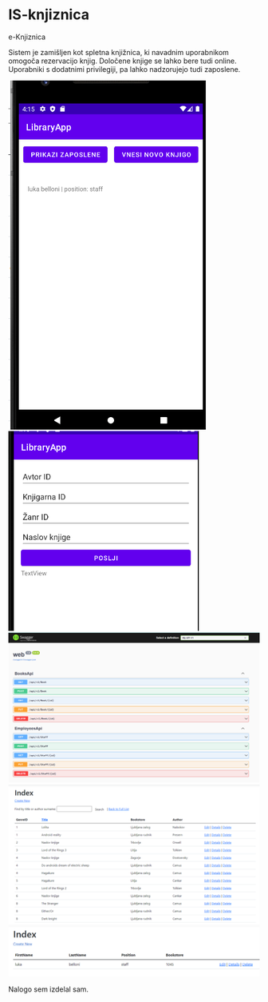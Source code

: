 ﻿# IS-knjiznica

e-Knjiznica

Sistem je zamišljen kot spletna knjižnica, ki navadnim uporabnikom omogoča rezervacijo knjig. Določene knjige se lahko bere tudi online. Uporabniki
s dodatnimi privilegiji, pa lahko nadzorujejo tudi zaposlene.

<img src="app1.png">
<img src="app2.png">
<img src="webapp1.png">
<img src="webapp2.png">
<img src="webapp3.png">


Nalogo sem izdelal sam.


